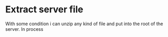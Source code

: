 # Extract server file
With some condition i can unzip any kind of file and put into the root of the server.
In process
